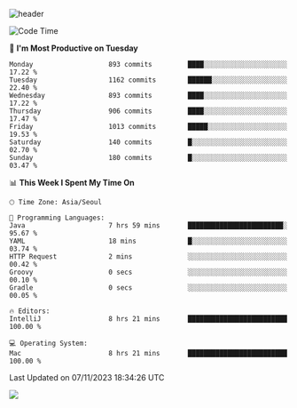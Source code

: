 ![header](https://capsule-render.vercel.app/api?type=Egg&color=timeAuto&height=300&section=header&text=PoPo&fontSize=90&animation=fadeIn)

  <!--START_SECTION:waka-->
![Code Time](http://img.shields.io/badge/Code%20Time-1%2C257%20hrs%2054%20mins-blue)

📅 **I'm Most Productive on Tuesday** 

```text
Monday                   893 commits         ████░░░░░░░░░░░░░░░░░░░░░   17.22 % 
Tuesday                  1162 commits        ██████░░░░░░░░░░░░░░░░░░░   22.40 % 
Wednesday                893 commits         ████░░░░░░░░░░░░░░░░░░░░░   17.22 % 
Thursday                 906 commits         ████░░░░░░░░░░░░░░░░░░░░░   17.47 % 
Friday                   1013 commits        █████░░░░░░░░░░░░░░░░░░░░   19.53 % 
Saturday                 140 commits         █░░░░░░░░░░░░░░░░░░░░░░░░   02.70 % 
Sunday                   180 commits         █░░░░░░░░░░░░░░░░░░░░░░░░   03.47 % 
```


📊 **This Week I Spent My Time On** 

```text
🕑︎ Time Zone: Asia/Seoul

💬 Programming Languages: 
Java                     7 hrs 59 mins       ████████████████████████░   95.67 % 
YAML                     18 mins             █░░░░░░░░░░░░░░░░░░░░░░░░   03.74 % 
HTTP Request             2 mins              ░░░░░░░░░░░░░░░░░░░░░░░░░   00.42 % 
Groovy                   0 secs              ░░░░░░░░░░░░░░░░░░░░░░░░░   00.10 % 
Gradle                   0 secs              ░░░░░░░░░░░░░░░░░░░░░░░░░   00.05 % 

🔥 Editors: 
IntelliJ                 8 hrs 21 mins       █████████████████████████   100.00 % 

💻 Operating System: 
Mac                      8 hrs 21 mins       █████████████████████████   100.00 % 
```


 Last Updated on 07/11/2023 18:34:26 UTC
<!--END_SECTION:waka-->



<img src="https://capsule-render.vercel.app/api?type=Egg&color=timeAuto&height=300&section=footer&text=PoPo&fontSize=90&animation=fadeIn&reversal=true" />
